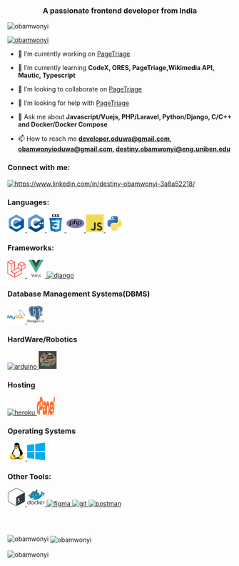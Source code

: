 <h3 align="center">A passionate frontend developer from India</h3>

<p align="left"> <img src="https://komarev.com/ghpvc/?username=obamwonyi&label=Profile%20views&color=0e75b6&style=flat" alt="obamwonyi" /> </p>

<p align="left"> <a href="https://github.com/ryo-ma/github-profile-trophy"><img src="https://github-profile-trophy.vercel.app/?username=obamwonyi" alt="obamwonyi" /></a> </p>

- 🔭 I’m currently working on [PageTriage](https://www.mediawiki.org/wiki/Extension:PageTriage)

- 🌱 I’m currently learning **CodeX, ORES, PageTriage,Wikimedia API, Mautic, Typescript**

- 👯 I’m looking to collaborate on [PageTriage](https://www.mediawiki.org/wiki/Extension:PageTriage)

- 🤝 I’m looking for help with [PageTriage](https://www.mediawiki.org/wiki/Extension:PageTriage)

- 💬 Ask me about **Javascript/Vuejs, PHP/Laravel, Python/Django, C/C++ and Docker/Docker Compose**

- 📫 How to reach me **developer.oduwa@gmail.com, obamwonyioduwa@gmail.com, destiny.obamwonyi@eng.uniben.edu**

<h3 align="left">Connect with me:</h3>
<p align="left">
<a href="https://linkedin.com/in/https://www.linkedin.com/in/destiny-obamwonyi-3a8a52218/" target="blank"><img align="center" src="https://raw.githubusercontent.com/rahuldkjain/github-profile-readme-generator/master/src/images/icons/Social/linked-in-alt.svg" alt="https://www.linkedin.com/in/destiny-obamwonyi-3a8a52218/" height="30" width="40" /></a>
</p>




<h3 align="left">Languages:</h3>
<p align="left"> 
  <a href="https://www.cprogramming.com/" target="_blank" rel="noreferrer"> 
    <img src="https://raw.githubusercontent.com/devicons/devicon/master/icons/c/c-original.svg" alt="c" width="40" height="40"/> 
  </a> 
  <a href="https://www.w3schools.com/cpp/" target="_blank" rel="noreferrer"> 
    <img src="https://raw.githubusercontent.com/devicons/devicon/master/icons/cplusplus/cplusplus-original.svg" alt="cplusplus" width="40" height="40"/> 
  </a> 
  <a href="https://www.w3schools.com/css/" target="_blank" rel="noreferrer"> 
    <img src="https://raw.githubusercontent.com/devicons/devicon/master/icons/css3/css3-original-wordmark.svg" alt="css3" width="40" height="40"/> 
  </a> 
 
  <a href="https://www.php.net" target="_blank" rel="noreferrer"> 
    <img src="https://raw.githubusercontent.com/devicons/devicon/master/icons/php/php-original.svg" alt="php" width="40" height="40"/> 
  </a> 
  <a href="https://developer.mozilla.org/en-US/docs/Web/JavaScript" target="_blank" rel="noreferrer"> 
    <img src="https://raw.githubusercontent.com/devicons/devicon/master/icons/javascript/javascript-original.svg" alt="javascript" width="40" height="40"/> 
  </a> 
  <a href="https://www.python.org" target="_blank" rel="noreferrer"> 
    <img src="https://raw.githubusercontent.com/devicons/devicon/master/icons/python/python-original.svg" alt="python" width="40" height="40"/> 
  </a> 
</p>

<h3 align="left">Frameworks:</h3>
<p align="left"> 
  <a href="https://laravel.com/" target="_blank" rel="noreferrer"> 
    <img src="./Icons/laravel-2.svg" alt="laravel" width="40" height="40"/> 
  </a> 
  <a href="https://vuejs.org/" target="_blank" rel="noreferrer"> 
    <img src="https://raw.githubusercontent.com/devicons/devicon/master/icons/vuejs/vuejs-original-wordmark.svg" alt="vuejs" width="40" height="40"/> 
  </a> 
    <a href="https://www.djangoproject.com/" target="_blank" rel="noreferrer"> 
    <img src="https://cdn.worldvectorlogo.com/logos/django.svg" alt="django" width="40" height="40"/> 
  </a>
</p>


<h3 align="left">Database Management Systems(DBMS)</h3>
  <a href="https://www.mysql.com/" target="_blank" rel="noreferrer"> 
    <img src="https://raw.githubusercontent.com/devicons/devicon/master/icons/mysql/mysql-original-wordmark.svg" alt="mysql" width="40" height="40"/> 
  </a> 
  <a href="https://www.postgresql.org" target="_blank" rel="noreferrer"> 
    <img src="https://raw.githubusercontent.com/devicons/devicon/master/icons/postgresql/postgresql-original-wordmark.svg" alt="postgresql" width="40" height="40"/> 
  </a> 


<!------------------------------------------------------------------>
<h3 align="left">HardWare/Robotics</h3>
  <a href="https://www.arduino.cc/" target="_blank" rel="noreferrer"> 
    <img src="https://cdn.worldvectorlogo.com/logos/arduino-1.svg" alt="arduino" width="40" height="40"/> 
  </a> 
    <a href="https://docs.ros.org/en/iron/index.html" target="_blank" rel="noreferrer"> 
    <img src="./Icons/iron-small.png" alt="arduino" width="40" height="40"/> 
  </a> 



<!------------------------------------------------------------------>
<h3 align="left">Hosting</h3>
  <a href="https://heroku.com" target="_blank" rel="noreferrer"> 
    <img src="https://www.vectorlogo.zone/logos/heroku/heroku-icon.svg" alt="heroku" width="40" height="40"/> 
</a> 
  <a href="https://cpanel.net/" target="_blank" rel="noreferrer"> 
    <img src="./Icons/cpanel.svg" alt="heroku" width="40" height="40"/> 
</a> 


<!-------------------------------------------------------------->
<h3 align="left">Operating Systems</h3>
  <a href="https://www.linux.org/" target="_blank" rel="noreferrer"> 
    <img src="https://raw.githubusercontent.com/devicons/devicon/master/icons/linux/linux-original.svg" alt="linux" width="40" height="40"/> 
  </a> 
    <a href="https://www.microsoft.com/en-us/windows?r=1" target="_blank" rel="noreferrer"> 
    <img src="./Icons/microsoft-windows-22.svg" alt="linux" width="40" height="40"/> 
  </a> 


<h3 align="left">Other Tools:</h3>
<p align="left"> 

  <a href="https://www.gnu.org/software/bash/" target="_blank" rel="noreferrer"> 
    <img src="./Icons/bash-2.svg" alt="bash" width="40" height="40"/> 
  </a> 
  <a href="https://www.docker.com/" target="_blank" rel="noreferrer"> 
    <img src="https://raw.githubusercontent.com/devicons/devicon/master/icons/docker/docker-original-wordmark.svg" alt="docker" width="40" height="40"/> 
  </a> 
  <a href="https://www.figma.com/" target="_blank" rel="noreferrer"> 
    <img src="https://www.vectorlogo.zone/logos/figma/figma-icon.svg" alt="figma" width="40" height="40"/> 
  </a> 
  <a href="https://git-scm.com/" target="_blank" rel="noreferrer"> 
    <img src="https://www.vectorlogo.zone/logos/git-scm/git-scm-icon.svg" alt="git" width="40" height="40"/> 
  </a> 


  <a href="https://postman.com" target="_blank" rel="noreferrer"> 
    <img src="https://www.vectorlogo.zone/logos/getpostman/getpostman-icon.svg" alt="postman" width="40" height="40"/> 
  </a> 
</p>


<br><br>
<p><img align="left" src="https://github-readme-stats.vercel.app/api/top-langs?username=obamwonyi&show_icons=true&locale=en&layout=compact" alt="obamwonyi" /></p>

<p>&nbsp;<img align="center" src="https://github-readme-stats.vercel.app/api?username=obamwonyi&show_icons=true&locale=en" alt="obamwonyi" /></p>

<p><img align="center" src="https://github-readme-streak-stats.herokuapp.com/?user=obamwonyi&" alt="obamwonyi" /></p>
